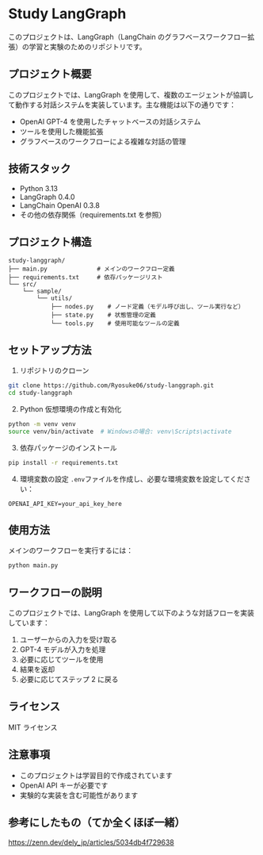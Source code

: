 # Study LangGraph

このプロジェクトは、LangGraph（LangChain のグラフベースワークフロー拡張）の学習と実験のためのリポジトリです。

## プロジェクト概要

このプロジェクトでは、LangGraph を使用して、複数のエージェントが協調して動作する対話システムを実装しています。主な機能は以下の通りです：

- OpenAI GPT-4 を使用したチャットベースの対話システム
- ツールを使用した機能拡張
- グラフベースのワークフローによる複雑な対話の管理

## 技術スタック

- Python 3.13
- LangGraph 0.4.0
- LangChain OpenAI 0.3.8
- その他の依存関係（requirements.txt を参照）

## プロジェクト構造

```
study-langgraph/
├── main.py              # メインのワークフロー定義
├── requirements.txt     # 依存パッケージリスト
└── src/
    └── sample/
        └── utils/
            ├── nodes.py    # ノード定義（モデル呼び出し、ツール実行など）
            ├── state.py    # 状態管理の定義
            └── tools.py    # 使用可能なツールの定義
```

## セットアップ方法

1. リポジトリのクローン

```bash
git clone https://github.com/Ryosuke06/study-langgraph.git
cd study-langgraph
```

2. Python 仮想環境の作成と有効化

```bash
python -m venv venv
source venv/bin/activate  # Windowsの場合: venv\Scripts\activate
```

3. 依存パッケージのインストール

```bash
pip install -r requirements.txt
```

4. 環境変数の設定
   `.env`ファイルを作成し、必要な環境変数を設定してください：

```
OPENAI_API_KEY=your_api_key_here
```

## 使用方法

メインのワークフローを実行するには：

```bash
python main.py
```

## ワークフローの説明

このプロジェクトでは、LangGraph を使用して以下のような対話フローを実装しています：

1. ユーザーからの入力を受け取る
2. GPT-4 モデルが入力を処理
3. 必要に応じてツールを使用
4. 結果を返却
5. 必要に応じてステップ 2 に戻る

## ライセンス

MIT ライセンス

## 注意事項

- このプロジェクトは学習目的で作成されています
- OpenAI API キーが必要です
- 実験的な実装を含む可能性があります


## 参考にしたもの（てか全くほぼ一緒）
https://zenn.dev/dely_jp/articles/5034db4f729638